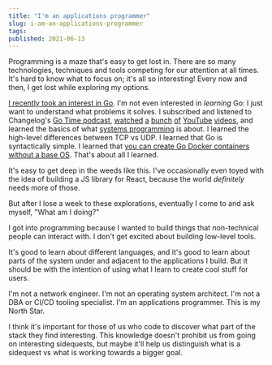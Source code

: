 ```yaml
---
title: "I'm an applications programmer"
slug: i-am-an-applications-programmer
tags:
published: 2021-06-13
---
```


Programming is a maze that's easy to get lost in. There are so many technologies, techniques and tools competing for our attention at all times. It's hard to know what to focus on; it's all so interesting! Every now and then, I get lost while exploring my options.

[I recently took an interest in Go](journal/trying-to-understand-when-id-use-golang). I'm not even interested in _learning_ Go: I just want to understand what problems it solves. I subscribed and listened to Changelog's [Go Time podcast](https://changelog.com/gotime), [watched](https://www.youtube.com/watch?v=bmZNaUcwBt4) [a](https://www.youtube.com/watch?v=C8LgvuEBraI) [bunch](https://www.youtube.com/watch?v=LvgVSSpwND8) [of](https://www.youtube.com/watch?v=XqKvgzXCoXc&t=1559s) [YouTube](https://www.youtube.com/watch?v=XqKvgzXCoXc) [videos](https://www.youtube.com/watch?v=YiCCD5DPry8), and learned the basics of what [systems programming](https://en.wikipedia.org/wiki/Systems_programming) is about. I learned the high-level differences between TCP vs UDP. I learned that Go is syntactically simple. I learned that [you can create Go Docker containers without a base OS](https://www.cloudbees.com/blog/building-minimal-docker-containers-for-go-applications). That's about all I learned.

It's easy to get deep in the weeds like this. I've occasionally even toyed with the idea of building a JS library for React, because the world _definitely_ needs more of those.

But after I lose a week to these explorations, eventually I come to and ask myself, "What am I doing?"

I got into programming because I wanted to build things that non-technical people can interact with. I don't get excited about building low-level tools.

It's good to learn about different languages, and it's good to learn about parts of the system under and adjacent to the applications I build. But it should be with the intention of using what I learn to create cool stuff for users.

I'm not a network engineer. I'm not an operating system architect. I'm not a DBA or CI/CD tooling specialist. I'm an applications programmer. This is my North Star.

I think it's important for those of us who code to discover what part of the stack they find interesting. This knowledge doesn't prohibit us from going on interesting sidequests, but maybe it'll help us distinguish what is a sidequest vs what is working towards a bigger goal.
